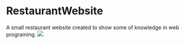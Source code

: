 # RestaurantWebsite
A small restaurant website created to show some of knowledge in web programing.
![](RestaurantPic.jpg)
